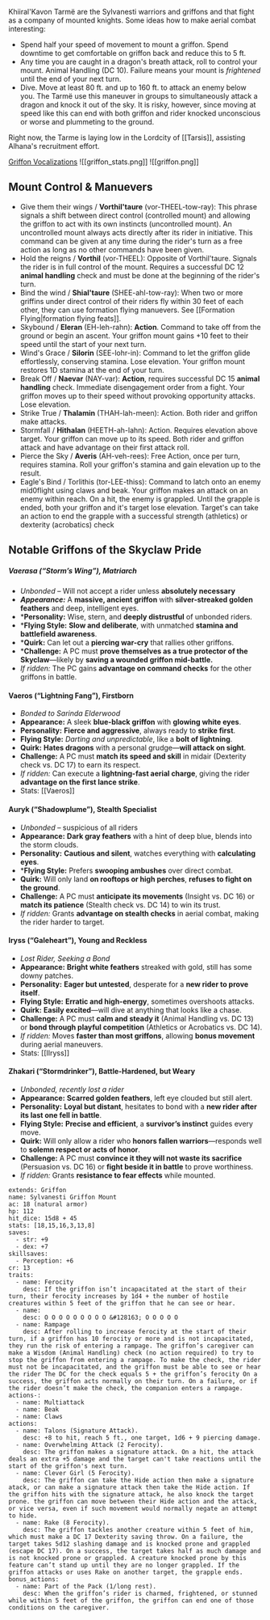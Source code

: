 Khiiral'Kavon Tarmë are the Sylvanesti warriors and griffons and that fight as a company of mounted knights. Some ideas how to make aerial combat interesting:
- Spend half your speed of movement to mount a griffon. Spend downtime to get comfortable on griffon back and reduce this to 5 ft.
- Any time you are caught in a dragon's breath attack, roll to control your mount. Animal Handling (DC 10). Failure means your mount is *frightened* until the end of your next turn.
- Dive. Move at least 80 ft. and up to 160 ft. to attack an enemy below you. The Tarmë use this maneuver in groups to simultaneously attack a dragon and knock it out of the sky. It is risky, however, since moving at speed like this can end with both griffon and rider knocked unconscious or worse and plummeting to the ground.

Right now, the Tarme is laying low in the Lordcity of [[Tarsis]], assisting Alhana's recruitment effort.

[Griffon Vocalizations](https://www.youtube.com/watch?v=ahbHMmCKcd4&t=15s)
![[griffon_stats.png]]
![[griffon.png]]
## Mount Control & Manuevers

- Give them their wings / **Vorthil'taure** (vor-THEEL-tow-ray): This phrase signals a shift between direct control (controlled mount) and allowing the griffon to act with its own instincts (uncontrolled mount). An uncontrolled mount always acts directly after its rider in initiative. This command can be given at any time during the rider's turn as a free action as long as no other commands have been given.
- Hold the reigns / **Vorthil** (vor-THEEL): Opposite of Vorthil'taure. Signals the rider is in full control of the mount. Requires a successful DC 12 **animal handling** check and must be done at the beginning of the rider's turn.
- Bind the wind / **Shial'taure** (SHEE-ahl-tow-ray): When two or more griffins under direct control of their riders fly within 30 feet of each other, they can use formation flying manuevers. See [[Formation Flying|formation flying feats]].
- Skybound / **Eleran** (EH-leh-rahn): **Action**. Command to take off from the ground or begin an ascent. Your griffon mount gains +10 feet to their speed until the start of your next turn.
- Wind's Grace / **Silorin** (SEE-lohr-in): Command to let the griffon glide effortlessly, conserving stamina. Lose elevation. Your griffon mount restores 1D stamina at the end of your turn.
- Break Off / **Naevar** (NAY-var): **Action**, requires successful DC 15 **animal handling** check. Immediate disengagement order from a fight. Your griffon moves up to their speed without provoking opportunity attacks. Lose elevation.
- Strike True / **Thalamin** (THAH-lah-meen): Action. Both rider and griffon make attacks.
- Stormfall / **Hithalan** (HEETH-ah-lahn): Action. Requires elevation above target. Your griffon can move up to its speed. Both rider and griffon attack and have advantage on their first attack roll.
- Pierce the Sky / **Averis** (AH-veh-rees): Free Action, once per turn, requires stamina. Roll your griffon's stamina and gain elevation up to the result.
- Eagle's Bind / Torlithis (tor-LEE-thiss): Command to latch onto an enemy mid0flight using claws and beak. Your griffon makes an attack on an enemy within reach. On a hit, the enemy is grappled. Until the grapple is ended, both your griffon and it's target lose elevation. Target's can take an action to end the grapple with a successful strength (athletics) or dexterity (acrobatics) check 

## Notable Griffons of the Skyclaw Pride

##### Vaerasa (“Storm’s Wing”), Matriarch
* _Unbonded_ – Will not accept a rider unless **absolutely necessary**
* ***Appearance:*** A **massive, ancient griffon** with **silver-streaked golden feathers** and deep, intelligent eyes.
* ***Personality:** Wise, stern, and **deeply distrustful** of unbonded riders.
* ***Flying Style:** **Slow and deliberate**, with unmatched **stamina and battlefield awareness**.
* ***Quirk:** Can let out a **piercing war-cry** that rallies other griffons.
* ***Challenge:** A PC must **prove themselves as a true protector of the Skyclaw**—likely by **saving a wounded griffon mid-battle.**
* _If ridden:_ The PC gains **advantage on command checks** for the other griffons in battle.
#### Vaeros (“Lightning Fang”), Firstborn
* _Bonded to Sarinda Elderwood_ 
* **Appearance:** A sleek **blue-black griffon** with **glowing white eyes**.
* **Personality:** **Fierce and aggressive**, always ready to **strike first**.
* **Flying Style:** _Darting and unpredictable_, like a **bolt of lightning**.
* **Quirk:** **Hates dragons** with a personal grudge—**will attack on sight**.
* **Challenge:** A PC must **match its speed and skill** in midair (Dexterity check vs. DC 17) to earn its respect.
* _If ridden:_ Can execute a **lightning-fast aerial charge**, giving the rider **advantage on the first lance strike**.
* Stats: [[Vaeros]]
#### Auryk (“Shadowplume”), Stealth Specialist
* _Unbonded_ – suspicious of all riders
* **Appearance:** **Dark gray feathers** with a hint of deep blue, blends into the storm clouds.
* **Personality:** **Cautious and silent**, watches everything with **calculating eyes**.
* ***Flying Style:** Prefers **swooping ambushes** over direct combat.
* **Quirk:** Will only land **on rooftops or high perches**, **refuses to fight on the ground**.
* **Challenge:** A PC must **anticipate its movements** (Insight vs. DC 16) or **match its patience** (Stealth check vs. DC 14) to win its trust.
* _If ridden:_ Grants **advantage on stealth checks** in aerial combat, making the rider harder to target.
#### Iryss (“Galeheart”), Young and Reckless
* _Lost Rider, Seeking a Bond_
* **Appearance:** **Bright white feathers** streaked with gold, still has some downy patches.
* **Personality:** **Eager but untested**, desperate for a **new rider to prove itself**.
* **Flying Style:** **Erratic and high-energy**, sometimes overshoots attacks.
* **Quirk:** **Easily excited**—will dive at anything that looks like a chase.
* **Challenge:** A PC must **calm and steady it** (Animal Handling vs. DC 13) or **bond through playful competition** (Athletics or Acrobatics vs. DC 14).
* _If ridden:_ Moves **faster than most griffons**, allowing **bonus movement** during aerial maneuvers.
* Stats: [[Ilryss]]
#### Zhakari (“Stormdrinker”), Battle-Hardened, but Weary
* _Unbonded, recently lost a rider_
* **Appearance:** **Scarred golden feathers**, left eye clouded but still alert.
* **Personality:** **Loyal but distant**, hesitates to bond with a **new rider after its last one fell in battle**.
* **Flying Style:** **Precise and efficient**, a **survivor’s instinct** guides every move.
* **Quirk:** Will only allow a rider who **honors fallen warriors**—responds well to **solemn respect or acts of honor**.
* **Challenge:** A PC must **convince it they will not waste its sacrifice** (Persuasion vs. DC 16) or **fight beside it in battle** to prove worthiness.
* _If ridden:_ Grants **resistance to fear effects** while mounted.

```statblock
extends: Griffon
name: Sylvanesti Griffon Mount
ac: 18 (natural armor)
hp: 112
hit_dice: 15d8 + 45 
stats: [18,15,16,3,13,8]
saves:
  - str: +9
  - dex: +7
skillsaves:
  - Perception: +6
cr: 13
traits:
  - name: Ferocity
    desc: If the griffon isn’t incapacitated at the start of their turn, their ferocity increases by 1d4 + the number of hostile creatures within 5 feet of the griffon that he can see or hear.
  - name: 
    desc: O O O O O O O O O &#128163; O O O O O
  - name: Rampage
    desc: After rolling to increase ferocity at the start of their turn, if a griffon has 10 ferocity or more and is not incapacitated, they run the risk of entering a rampage. The griffon’s caregiver can make a Wisdom (Animal Handling) check (no action required) to try to stop the griffon from entering a rampage. To make the check, the rider must not be incapacitated, and the griffon must be able to see or hear the rider The DC for the check equals 5 + the griffon’s ferocity On a success, the griffon acts normally on their turn. On a failure, or if the rider doesn’t make the check, the companion enters a rampage.
actions-:
  - name: Multiattack
  - name: Beak
  - name: Claws
actions:
  - name: Talons (Signature Attack). 
    desc: +8 to hit, reach 5 ft., one target, 1d6 + 9 piercing damage.
  - name: Overwhelming Attack (2 Ferocity). 
    desc: The griffon makes a signature attack. On a hit, the attack deals an extra +5 damage and the target can't take reactions until the start of the griffon's next turn.
  - name: Clever Girl (5 Ferocity).
    desc: The griffon can take the Hide action then make a signature atack, or can make a signature attack then take the Hide action. If the griffon hits with the signature attack, he also knock the target prone. the griffon can move between their Hide action and the attack, or vice versa, even if such movement would normally negate an attempt to hide.
  - name: Rake (8 Ferocity).
    desc: The griffon tackles another creature within 5 feet of him, which must make a DC 17 Dexterity saving throw. On a failure, the target takes 5d12 slashing damage and is knocked prone and grappled (escape DC 17). On a success, the target takes half as much damage and is not knocked prone or grappled. A creature knocked prone by this feature can’t stand up until they are no longer grappled. If the griffon attacks or uses Rake on another target, the grapple ends.
bonus_actions:
  - name: Part of the Pack (1/long rest).
    desc: When the griffon’s rider is charmed, frightened, or stunned while within 5 feet of the griffon, the griffon can end one of those conditions on the caregiver.
```
